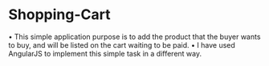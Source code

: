 # Shopping-Cart
•	This simple application purpose is to add the product that the buyer wants to buy, and will be listed on the cart waiting to be paid.
•	I have used AngularJS to implement this simple task in a different way.
